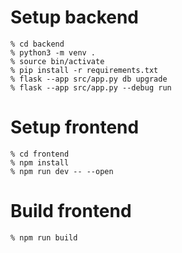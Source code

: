 
# Setup backend

```
% cd backend
% python3 -m venv .
% source bin/activate
% pip install -r requirements.txt
% flask --app src/app.py db upgrade 
% flask --app src/app.py --debug run
```

# Setup frontend

```
% cd frontend 
% npm install
% npm run dev -- --open
```

# Build frontend

```
% npm run build
```
